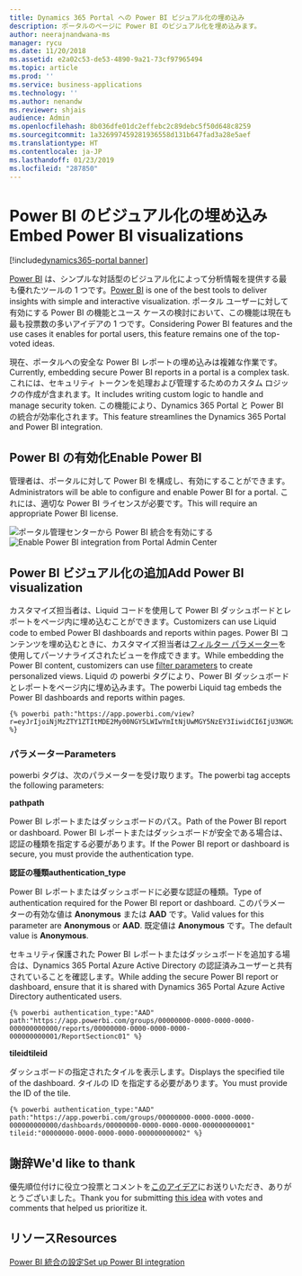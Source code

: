 ```yaml
---
title: Dynamics 365 Portal への Power BI ビジュアル化の埋め込み
description: ポータルのページに Power BI のビジュアル化を埋め込みます。
author: neerajnandwana-ms
manager: rycu
ms.date: 11/20/2018
ms.assetid: e2a02c53-de53-4890-9a21-73cf97965494
ms.topic: article
ms.prod: ''
ms.service: business-applications
ms.technology: ''
ms.author: nenandw
ms.reviewer: shjais
audience: Admin
ms.openlocfilehash: 8b036dfe01dc2effebc2c89debc5f50d648c8259
ms.sourcegitcommit: 1a326997459281936558d131b647fad3a28e5aef
ms.translationtype: HT
ms.contentlocale: ja-JP
ms.lasthandoff: 01/23/2019
ms.locfileid: "287850"
---
```

# <a name="embed-power-bi-visualizations"></a><span data-ttu-id="ee590-103">Power BI のビジュアル化の埋め込み</span><span class="sxs-lookup"><span data-stu-id="ee590-103">Embed Power BI visualizations</span></span>

[!include[dynamics365-portal banner](../../includes/dynamics365-portal.md)]

<span data-ttu-id="ee590-104">[Power BI](https://powerbi.microsoft.com) は、シンプルな対話型のビジュアル化によって分析情報を提供する最も優れたツールの 1 つです。</span><span class="sxs-lookup"><span data-stu-id="ee590-104">[Power BI](https://powerbi.microsoft.com) is one of the best tools to deliver insights with simple and interactive visualization.</span></span> <span data-ttu-id="ee590-105">ポータル ユーザーに対して有効にする Power BI の機能とユース ケースの検討において、この機能は現在も最も投票数の多いアイデアの 1 つです。</span><span class="sxs-lookup"><span data-stu-id="ee590-105">Considering Power BI features and the use cases it enables for portal users, this feature remains one of the top-voted ideas.</span></span>

<span data-ttu-id="ee590-106">現在、ポータルへの安全な Power BI レポートの埋め込みは複雑な作業です。</span><span class="sxs-lookup"><span data-stu-id="ee590-106">Currently, embedding secure Power BI reports in a portal is a complex task.</span></span> <span data-ttu-id="ee590-107">これには、セキュリティ トークンを処理および管理するためのカスタム ロジックの作成が含まれます。</span><span class="sxs-lookup"><span data-stu-id="ee590-107">It includes writing custom logic to handle and manage security token.</span></span> <span data-ttu-id="ee590-108">この機能により、Dynamics 365 Portal と Power BI の統合が効率化されます。</span><span class="sxs-lookup"><span data-stu-id="ee590-108">This feature streamlines the Dynamics 365 Portal and Power BI integration.</span></span> 

## <a name="enable-power-bi"></a><span data-ttu-id="ee590-109">Power BI の有効化</span><span class="sxs-lookup"><span data-stu-id="ee590-109">Enable Power BI</span></span>

<span data-ttu-id="ee590-110">管理者は、ポータルに対して Power BI を構成し、有効にすることができます。</span><span class="sxs-lookup"><span data-stu-id="ee590-110">Administrators will be able to configure and enable Power BI for a portal.</span></span> <span data-ttu-id="ee590-111">これには、適切な Power BI ライセンスが必要です。</span><span class="sxs-lookup"><span data-stu-id="ee590-111">This will require an appropriate Power BI license.</span></span>

<span data-ttu-id="ee590-112">![ポータル管理センターから Power BI 統合を有効にする](media/PBI_Admin_Center_EnablePBI.png "ポータル管理センターから Power BI 統合を有効にする")</span><span class="sxs-lookup"><span data-stu-id="ee590-112">![Enable Power BI integration from Portal Admin Center](media/PBI_Admin_Center_EnablePBI.png "Enable Power BI integration from Portal Admin Center")</span></span>

## <a name="add-power-bi-visualization"></a><span data-ttu-id="ee590-113">Power BI ビジュアル化の追加</span><span class="sxs-lookup"><span data-stu-id="ee590-113">Add Power BI visualization</span></span>

<span data-ttu-id="ee590-114">カスタマイズ担当者は、Liquid コードを使用して Power BI ダッシュボードとレポートをページ内に埋め込むことができます。</span><span class="sxs-lookup"><span data-stu-id="ee590-114">Customizers can use Liquid code to embed Power BI dashboards and reports within pages.</span></span> <span data-ttu-id="ee590-115">Power BI コンテンツを埋め込むときに、カスタマイズ担当者は[フィルター パラメーター](https://docs.microsoft.com/power-bi/service-url-filters)を使用してパーソナライズされたビューを作成できます。</span><span class="sxs-lookup"><span data-stu-id="ee590-115">While embedding the Power BI content, customizers can use [filter parameters](https://docs.microsoft.com/power-bi/service-url-filters) to create personalized views.</span></span> <span data-ttu-id="ee590-116">Liquid の powerbi タグにより、Power BI ダッシュボードとレポートをページ内に埋め込みます。</span><span class="sxs-lookup"><span data-stu-id="ee590-116">The powerbi Liquid tag embeds the Power BI dashboards and reports within pages.</span></span>

```
{% powerbi path:"https://app.powerbi.com/view?r=eyJrIjoiNjMzZTY1ZTItMDE2My00NGY5LWIwYmItNjUwMGY5NzEY3IiwidCI6IjU3NGMzZTU2LTQ5MjQtNDAwNC1hZDFhLWQ4NDI3ZTdkYjI0MSiOjZ9" %}
```

### <a name="parameters"></a><span data-ttu-id="ee590-117">パラメーター</span><span class="sxs-lookup"><span data-stu-id="ee590-117">Parameters</span></span>

<span data-ttu-id="ee590-118">powerbi タグは、次のパラメーターを受け取ります。</span><span class="sxs-lookup"><span data-stu-id="ee590-118">The powerbi tag accepts the following parameters:</span></span>

<span data-ttu-id="ee590-119">**path**</span><span class="sxs-lookup"><span data-stu-id="ee590-119">**path**</span></span>

<span data-ttu-id="ee590-120">Power BI レポートまたはダッシュボードのパス。</span><span class="sxs-lookup"><span data-stu-id="ee590-120">Path of the Power BI report or dashboard.</span></span> <span data-ttu-id="ee590-121">Power BI レポートまたはダッシュボードが安全である場合は、認証の種類を指定する必要があります。</span><span class="sxs-lookup"><span data-stu-id="ee590-121">If the Power BI report or dashboard is secure, you must provide the authentication type.</span></span>

<span data-ttu-id="ee590-122">**認証の種類**</span><span class="sxs-lookup"><span data-stu-id="ee590-122">**authentication_type**</span></span>

<span data-ttu-id="ee590-123">Power BI レポートまたはダッシュボードに必要な認証の種類。</span><span class="sxs-lookup"><span data-stu-id="ee590-123">Type of authentication required for the Power BI report or dashboard.</span></span> <span data-ttu-id="ee590-124">このパラメーターの有効な値は **Anonymous** または **AAD** です。</span><span class="sxs-lookup"><span data-stu-id="ee590-124">Valid values for this parameter are **Anonymous** or **AAD**.</span></span> <span data-ttu-id="ee590-125">既定値は **Anonymous** です。</span><span class="sxs-lookup"><span data-stu-id="ee590-125">The default value is **Anonymous**.</span></span>

<span data-ttu-id="ee590-126">セキュリティ保護された Power BI レポートまたはダッシュボードを追加する場合は、Dynamics 365 Portal Azure Active Directory の認証済みユーザーと共有されていることを確認します。</span><span class="sxs-lookup"><span data-stu-id="ee590-126">While adding the secure Power BI report or dashboard, ensure that it is shared with Dynamics 365 Portal Azure Active Directory authenticated users.</span></span> 

```
{% powerbi authentication_type:"AAD" path:"https://app.powerbi.com/groups/00000000-0000-0000-0000-000000000000/reports/00000000-0000-0000-0000-000000000001/ReportSectionc01" %}
```

<span data-ttu-id="ee590-127">**tileid**</span><span class="sxs-lookup"><span data-stu-id="ee590-127">**tileid**</span></span>

<span data-ttu-id="ee590-128">ダッシュボードの指定されたタイルを表示します。</span><span class="sxs-lookup"><span data-stu-id="ee590-128">Displays the specified tile of the dashboard.</span></span> <span data-ttu-id="ee590-129">タイルの ID を指定する必要があります。</span><span class="sxs-lookup"><span data-stu-id="ee590-129">You must provide the ID of the tile.</span></span>

```
{% powerbi authentication_type:"AAD" path:"https://app.powerbi.com/groups/00000000-0000-0000-0000-000000000000/dashboards/00000000-0000-0000-0000-000000000001" tileid:"00000000-0000-0000-0000-000000000002" %}
```




<!--
### Who uses this feature
This feature is intended for end users and customizers. A customizer must configure Power BI in a portal to use this feature.
### License required
For Power BI configuration and content authoring, customers or administrators will need an appropriate Power BI license.
### Setup required
This feature must be configured and enabled in a portal by an administrator. 
## Status
### Development status
Generally available
#### Target timeframe
October 2018
### Availability
Cloud
### Regional availability
This feature will be available globally. 
-->

## <a name="wed-like-to-thank"></a><span data-ttu-id="ee590-130">謝辞</span><span class="sxs-lookup"><span data-stu-id="ee590-130">We'd like to thank</span></span>

<span data-ttu-id="ee590-131">優先順位付けに役立つ投票とコメントを[このアイデア](https://experience.dynamics.com/ideas/idea/?ideaid=76fe3c62-62ea-e611-80c1-00155d460d59)にお送りいただき、ありがとうございました。</span><span class="sxs-lookup"><span data-stu-id="ee590-131">Thank you for submitting [this idea](https://experience.dynamics.com/ideas/idea/?ideaid=76fe3c62-62ea-e611-80c1-00155d460d59) with votes and comments that helped us prioritize it.</span></span>

## <a name="resources"></a><span data-ttu-id="ee590-132">リソース</span><span class="sxs-lookup"><span data-stu-id="ee590-132">Resources</span></span>

[<span data-ttu-id="ee590-133">Power BI 統合の設定</span><span class="sxs-lookup"><span data-stu-id="ee590-133">Set up Power BI integration</span></span>](https://docs.microsoft.com/en-us/dynamics365/customer-engagement/portals/set-up-power-bi-integration)
